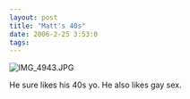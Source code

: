 ```yaml
---
layout: post
title: "Matt's 40s"
date: 2006-2-25 3:53:0
tags: 
---
```


![IMG_4943.JPG][1]

He sure likes his 40s yo. He also likes gay sex.

   [1]: http://web.archive.org/web/20060314154122im_/http://greener.sdf1.org/blog/archives/IMG_4943.JPG
